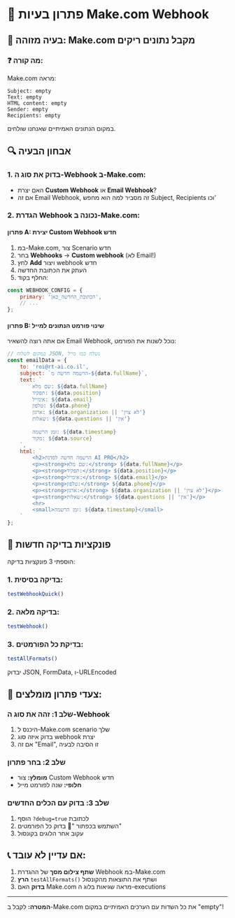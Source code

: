 # 🔧 פתרון בעיות Make.com Webhook

## 🚨 **בעיה מזוהה: Make.com מקבל נתונים ריקים**

### ❓ **מה קורה:**
Make.com מראה:
```
Subject: empty
Text: empty  
HTML content: empty
Sender: empty
Recipients: empty
```

במקום הנתונים האמיתיים שאנחנו שולחים.

## 🔍 **אבחון הבעיה**

### 1. **בדוק את סוג ה-Webhook ב-Make.com:**
- האם יצרת **Custom Webhook** או **Email Webhook**?
- אם זה Email Webhook, זה מסביר למה הוא מחפש Subject, Recipients וכו'

### 2. **הגדרת Webhook נכונה ב-Make.com:**

#### **פתרון A: יצירת Custom Webhook חדש**
1. במ-Make.com, צור Scenario חדש
2. בחר **Webhooks** → **Custom webhook** (לא Email!)
3. לחץ **Add** ויצור webhook חדש  
4. העתק את הכתובת החדשה
5. החלף בקוד:

```javascript
const WEBHOOK_CONFIG = {
    primary: 'הכתובת_החדשה_כאן',
    // ...
};
```

#### **פתרון B: שינוי פורמט הנתונים למייל**
אם אתה רוצה להשאיר Email Webhook, נוכל לשנות את הפורמט:

```javascript
// במקום לשלוח JSON, נשלח כמו מייל
const emailData = {
    to: 'roi@rt-ai.co.il',
    subject: `הרשמה חדשה מ-${data.fullName}`,
    text: `
        שם מלא: ${data.fullName}
        תפקיד: ${data.position}
        אימייל: ${data.email}
        טלפון: ${data.phone}
        ארגון: ${data.organization || 'לא צוין'}
        שאלות: ${data.questions || 'אין'}
        
        זמן הרשמה: ${data.timestamp}
        מקור: ${data.source}
    `,
    html: `
        <h2>הרשמה חדשה לסדנת AI PRO</h2>
        <p><strong>שם מלא:</strong> ${data.fullName}</p>
        <p><strong>תפקיד:</strong> ${data.position}</p>
        <p><strong>אימייל:</strong> ${data.email}</p>
        <p><strong>טלפון:</strong> ${data.phone}</p>
        <p><strong>ארגון:</strong> ${data.organization || 'לא צוין'}</p>
        <p><strong>שאלות:</strong> ${data.questions || 'אין'}</p>
        <hr>
        <small>זמן הרשמה: ${data.timestamp}</small>
    `
};
```

## 🧪 **פונקציות בדיקה חדשות**

הוספתי 3 פונקציות בדיקה:

### 1. **בדיקה בסיסית:**
```javascript
testWebhookQuick()
```

### 2. **בדיקה מלאה:**
```javascript  
testWebhook()
```

### 3. **בדיקת כל הפורמטים:**
```javascript
testAllFormats()
```
יבדוק JSON, FormData, ו-URLEncoded

## 🎯 **צעדי פתרון מומלצים:**

### **שלב 1: זהה את סוג ה-Webhook**
1. היכנס ל-Make.com scenario שלך
2. בדוק איזה סוג webhook יצרת
3. אם זה "Email", זו הסיבה לבעיה

### **שלב 2: בחר פתרון**
- **מומלץ:** צור Custom Webhook חדש
- **חלופי:** שנה לפורמט מייל

### **שלב 3: בדוק עם הכלים החדשים**
1. הוסף `?debug=true` לכתובת
2. השתמש בכפתור "🔄 בדוק כל הפורמטים"
3. עקוב אחר הלוגים בקונסול

## 📞 **אם עדיין לא עובד:**

1. **שתף צילום מסך** של ההגדרת Webhook במ-Make.com
2. **הרץ** `testAllFormats()` ושתף את התוצאות מהקונסול
3. **בדוק** האם Make.com מראה שגיאות בלוג ה-executions

---

**המטרה:** לקבל ב-Make.com את כל השדות עם הערכים האמיתיים במקום "empty"!